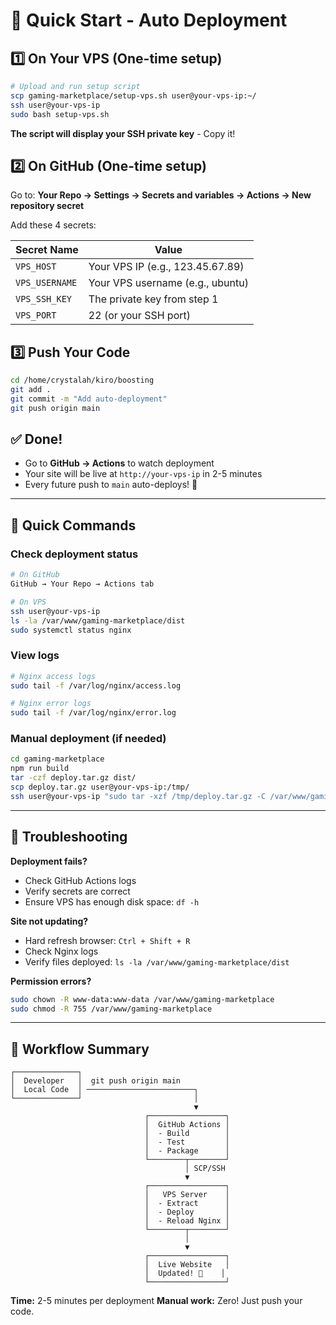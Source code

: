 # 🚀 Quick Start - Auto Deployment

## 1️⃣ On Your VPS (One-time setup)

```bash
# Upload and run setup script
scp gaming-marketplace/setup-vps.sh user@your-vps-ip:~/
ssh user@your-vps-ip
sudo bash setup-vps.sh
```

**The script will display your SSH private key** - Copy it!

## 2️⃣ On GitHub (One-time setup)

Go to: **Your Repo → Settings → Secrets and variables → Actions → New repository secret**

Add these 4 secrets:

| Secret Name      | Value                          |
|------------------|--------------------------------|
| `VPS_HOST`       | Your VPS IP (e.g., 123.45.67.89) |
| `VPS_USERNAME`   | Your VPS username (e.g., ubuntu) |
| `VPS_SSH_KEY`    | The private key from step 1    |
| `VPS_PORT`       | 22 (or your SSH port)          |

## 3️⃣ Push Your Code

```bash
cd /home/crystalah/kiro/boosting
git add .
git commit -m "Add auto-deployment"
git push origin main
```

## ✅ Done!

- Go to **GitHub → Actions** to watch deployment
- Your site will be live at `http://your-vps-ip` in 2-5 minutes
- Every future push to `main` auto-deploys! 🎉

---

## 📝 Quick Commands

### Check deployment status
```bash
# On GitHub
GitHub → Your Repo → Actions tab

# On VPS
ssh user@your-vps-ip
ls -la /var/www/gaming-marketplace/dist
sudo systemctl status nginx
```

### View logs
```bash
# Nginx access logs
sudo tail -f /var/log/nginx/access.log

# Nginx error logs
sudo tail -f /var/log/nginx/error.log
```

### Manual deployment (if needed)
```bash
cd gaming-marketplace
npm run build
tar -czf deploy.tar.gz dist/
scp deploy.tar.gz user@your-vps-ip:/tmp/
ssh user@your-vps-ip "sudo tar -xzf /tmp/deploy.tar.gz -C /var/www/gaming-marketplace && sudo systemctl reload nginx"
```

---

## 🔧 Troubleshooting

**Deployment fails?**
- Check GitHub Actions logs
- Verify secrets are correct
- Ensure VPS has enough disk space: `df -h`

**Site not updating?**
- Hard refresh browser: `Ctrl + Shift + R`
- Check Nginx logs
- Verify files deployed: `ls -la /var/www/gaming-marketplace/dist`

**Permission errors?**
```bash
sudo chown -R www-data:www-data /var/www/gaming-marketplace
sudo chmod -R 755 /var/www/gaming-marketplace
```

---

## 🎯 Workflow Summary

```
┌──────────────┐
│  Developer   │  git push origin main
│  Local Code  │ ────────────────────────┐
└──────────────┘                         │
                                         ▼
                              ┌─────────────────┐
                              │  GitHub Actions │
                              │  - Build        │
                              │  - Test         │
                              │  - Package      │
                              └────────┬────────┘
                                       │ SCP/SSH
                                       ▼
                              ┌─────────────────┐
                              │   VPS Server    │
                              │  - Extract      │
                              │  - Deploy       │
                              │  - Reload Nginx │
                              └────────┬────────┘
                                       │
                                       ▼
                              ┌─────────────────┐
                              │  Live Website   │
                              │  Updated! 🎉    │
                              └─────────────────┘
```

**Time:** 2-5 minutes per deployment
**Manual work:** Zero! Just push your code.
